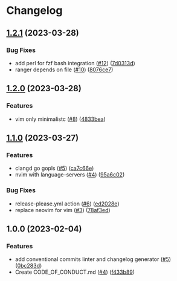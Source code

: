 # Changelog

## [1.2.1](https://github.com/storopoli/EDC/compare/v1.2.0...v1.2.1) (2023-03-28)


### Bug Fixes

* add perl for fzf bash integration ([#12](https://github.com/storopoli/EDC/issues/12)) ([7d0313d](https://github.com/storopoli/EDC/commit/7d0313d1e79abf2c687d6dc52348bada98f319df))
* ranger depends on file ([#10](https://github.com/storopoli/EDC/issues/10)) ([8076ce7](https://github.com/storopoli/EDC/commit/8076ce75721792f9e08cdc230b97ad6e7db339d5))

## [1.2.0](https://github.com/storopoli/EDC/compare/v1.1.0...v1.2.0) (2023-03-28)


### Features

* vim only minimalistc ([#8](https://github.com/storopoli/EDC/issues/8)) ([4833bea](https://github.com/storopoli/EDC/commit/4833bea464902e4edf80a63c9208da21ee355b62))

## [1.1.0](https://github.com/storopoli/EDC/compare/v1.0.0...v1.1.0) (2023-03-27)


### Features

* clangd go gopls ([#5](https://github.com/storopoli/EDC/issues/5)) ([ca7c66e](https://github.com/storopoli/EDC/commit/ca7c66e6490b5799a0479755b570ac4137b37324))
* nvim with language-servers ([#4](https://github.com/storopoli/EDC/issues/4)) ([95a6c02](https://github.com/storopoli/EDC/commit/95a6c024f407fc7af569289e4d8e1d32ba38511d))


### Bug Fixes

* release-please.yml action ([#6](https://github.com/storopoli/EDC/issues/6)) ([ed2028e](https://github.com/storopoli/EDC/commit/ed2028e688b773c59a5e18c19c5b3e6432dbb6bf))
* replace neovim for vim ([#3](https://github.com/storopoli/EDC/issues/3)) ([78af3ed](https://github.com/storopoli/EDC/commit/78af3ede75789576656745ba68ae93d70a3feba6))

## 1.0.0 (2023-02-04)


### Features

* add conventional commits linter and changelog generator ([#5](https://github.com/ublue-os/boxkit/issues/5)) ([0bc283d](https://github.com/ublue-os/boxkit/commit/0bc283d271878071ef50a413bab48f3bfc1ab312))
* Create CODE_OF_CONDUCT.md ([#4](https://github.com/ublue-os/boxkit/issues/4)) ([f433b89](https://github.com/ublue-os/boxkit/commit/f433b89a1ed125c6c0a251c1eec60525cfe35820))

